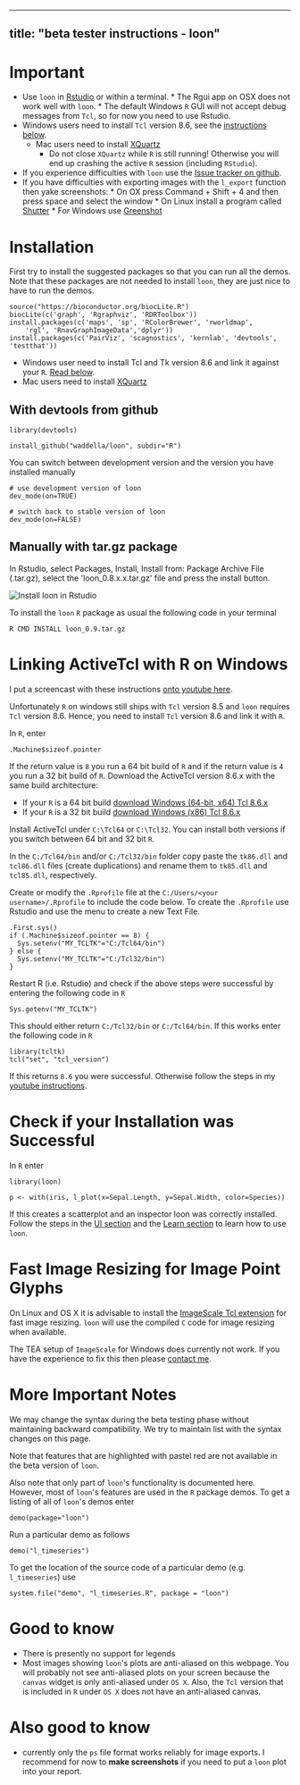
<script>
document.getElementById("beta").className += " selected";
</script>

---
title: "beta tester instructions - loon"
---

# Important

* Use `loon` in [Rstudio](https://www.rstudio.com/) or within a
  terminal.
	  * The Rgui app on OSX does not work well with `loon`.
	  * The default Windows `R` GUI will not accept debug messages
        from `Tcl`, so for now you need to use Rstudio.
* Windows users need to install `Tcl` version 8.6, see the
  [instructions below](#linking-activetcl-with-r-on-windows).
  * Mac users need to install [XQuartz](https://cran.r-project.org/bin/macosx/)
	* Do not close `XQuartz` while `R` is still running! Otherwise you
      will end up crashing the active `R` session (including
      `RStudio`).
* If you experience difficulties with `loon` use the
  [Issue tracker on github](https://github.com/waddella/loon/issues).
* If you have difficulties with exporting images with the `l_export`
  function then yake screenshots:
	  * On OX press Command + Shift + 4 and then press space and
		select the window
	  * On Linux install a program called [Shutter](http://shutter-project.org/)
	  * For Windows use [Greenshot](http://getgreenshot.org/)


# Installation

First try to install the suggested packages so that you can run all
the demos. Note that these packages are not needed to install `loon`,
they are just nice to have to run the demos.

~~~
source("https://bioconductor.org/biocLite.R")
biocLite(c('graph', 'Rgraphviz', 'RDRToolbox'))
install.packages(c('maps', 'sp', 'RColorBrewer', 'rworldmap',
	'rgl', 'RnavGraphImageData','dplyr'))
install.packages(c('PairViz', 'scagnostics', 'kernlab', 'devtools', 'testthat'))
~~~

* Windows user need to install Tcl and Tk version 8.6 and link it
  against your `R`. [Read below](#linking-activetcl-with-r-on-windows).
* Mac users need to install [XQuartz](https://cran.r-project.org/bin/macosx/)


## With devtools from github

~~~
library(devtools)

install_github("waddella/loon", subdir="R")
~~~

You can switch between development version and the version you have
installed manually

~~~
# use development version of loon
dev_mode(on=TRUE)

# switch back to stable version of loon 
dev_mode(on=FALSE)
~~~


## Manually with tar.gz package

In Rstudio, select Packages, Install, Install from: Package Archive
File (.tar.gz), select the 'loon_0.8.x.x.tar.gz' file and press the
install button.

![Install loon in Rstudio](images/install_rstudio.png "install loon with Rstudio.")


To install the `loon` `R` package as usual the following code in your
terminal

~~~
R CMD INSTALL loon_0.9.tar.gz
~~~


# Linking ActiveTcl with R on Windows


I put a screencast with these instructions
[onto youtube here](https://www.youtube.com/watch?v=2PsVBYNftrU).


Unfortunately `R` on windows still ships with `Tcl` version 8.5 and
`loon` requires `Tcl` version 8.6. Hence, you need to install `Tcl`
version 8.6 and link it with `R`.

In `R`, enter

~~~
.Machine$sizeof.pointer
~~~

If the return value is `8` you run a 64 bit build of `R` and if the
return value is `4` you run a 32 bit build of `R`. Download the
ActiveTcl version 8.6.x with the same build architecture:

* If your `R` is a 64 bit build [download Windows (64-bit, x64) Tcl 8.6.x](http://www.activestate.com/activetcl/downloads/thank-you?dl=http://downloads.activestate.com/ActiveTcl/releases/8.6.4.1/ActiveTcl8.6.4.1.299124-win32-x86_64-threaded.exe)
* If your `R` is a 32 bit build [download Windows (x86) Tcl 8.6.x](http://www.activestate.com/activetcl/downloads/thank-you?dl=http://downloads.activestate.com/ActiveTcl/releases/8.6.4.1/ActiveTcl8.6.4.1.299124-win32-ix86-threaded.exe)

Install ActiveTcl under `C:\Tcl64` or `C:\Tcl32`. You can install both versions if you switch between 64 bit and 32 bit `R`.

In the `C:/Tcl64/bin` and/or `C:/Tcl32/bin` folder copy paste the
`tk86.dll` and `tcl86.dll` files (create duplications) and rename them
to `tk85.dll` and `tcl85.dll`, respectively.

Create or modify the `.Rprofile` file at the `C:/Users/<your
username>/.Rprofile` to include the code below. To create the
`.Rprofile` use Rstudio and use the menu to create a new Text File.

~~~
.First.sys()
if (.Machine$sizeof.pointer == 8) {
  Sys.setenv("MY_TCLTK"="C:/Tcl64/bin")
} else {
  Sys.setenv("MY_TCLTK"="C:/Tcl32/bin")
}
~~~

Restart R (i.e. Rstudio) and check if the above steps were successful
by entering the following code in `R`

~~~
Sys.getenv("MY_TCLTK")
~~~

This should either return `C:/Tcl32/bin` or `C:/Tcl64/bin`. If this
works enter the following code in `R`

~~~
library(tcltk)
tcl("set", "tcl_version")
~~~

If this returns `8.6` you were successful. Otherwise follow the steps
in my
[youtube instructions](https://www.youtube.com/watch?v=2PsVBYNftrU).

# Check if your Installation was Successful

In `R` enter

~~~
library(loon)

p <- with(iris, l_plot(x=Sepal.Length, y=Sepal.Width, color=Species))
~~~

If this creates a scatterplot and an inspector loon was correctly
installed. Follow the steps in the [UI section](UI.html) and the
[Learn section](learn_R_intro.html) to learn how to use `loon`.


# Fast Image Resizing for Image Point Glyphs

On Linux and OS X it is advisable to install the
[ImageScale Tcl extension](https://github.com/waddella/tclImageScale)
for fast image resizing. `loon` will use the compiled `C` code for
image resizing when available.

The TEA setup of `ImageScale` for Windows does currently not work. If
you have the experience to fix this then please
[contact me](mailto:adrian@waddell.ch).


# More Important Notes

<!-- If you are using this version of `loon` you have volunteered to be a beta
tester. Please report typos and bugs to `adrian@waddell.ch`.-->

We may change the syntax during the beta testing phase without
maintaining backward compatibility. We try to maintain list with the
syntax changes on this page.

<div class="todo">

Note that features that are highlighted with pastel red are not
available in the beta version of `loon`.

</div>

Also note that only part of `loon`'s functionality is documented
here. However, most of `loon`'s features are used in the `R` package
demos. To get a listing of all of `loon`'s demos enter

~~~
demo(package="loon")
~~~

Run a particular demo as follows

~~~
demo("l_timeseries")
~~~

To get the location of the source code of a particular demo
(e.g. `l_timeseries`) use

~~~
system.file("demo", "l_timeseries.R", package = "loon")
~~~

# Good to know

- There is presently no support for legends
- Most images showing `loon`'s plots are anti-aliased on this
  webpage. You will probably not see anti-aliased plots on your screen
  because the `canvas` widget is only anti-aliased under `OS X`. Also,
  the `Tcl` version that is included in `R` under `OS X` does not have
  an anti-aliased canvas.

# Also good to know

- currently only the `ps` file format works reliably for image
 exports. I recommend for now to **make screenshots** if you need to
 put a `loon` plot into your report.

